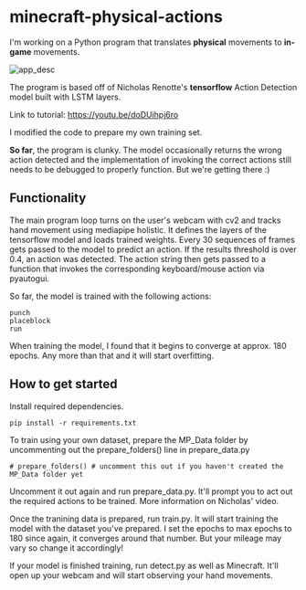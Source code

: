 # minecraft-physical-actions
I'm working on a Python program that translates **physical** movements to **in-game** movements.

![app_desc](https://user-images.githubusercontent.com/78581216/229394241-3614790b-d210-4205-a595-7359bd06b4f6.png)


The program is based off of Nicholas Renotte's **tensorflow** Action Detection model built with LSTM layers.

Link to tutorial: https://youtu.be/doDUihpj6ro

I modified the code to prepare my own training set.

**So far**, the program is clunky. The model occasionally returns the wrong action detected and the implementation of invoking the correct actions still needs to be debugged to properly function. But we're getting there :)

## Functionality
The main program loop turns on the user's webcam with cv2 and tracks hand movement using mediapipe holistic. It defines the layers of the tensorflow model and loads trained weights. Every 30 sequences of frames gets passed to the model to predict an action. If the results threshold is over 0.4, an action was detected. The action string then gets passed to a function that invokes the corresponding keyboard/mouse action via pyautogui.

So far, the model is trained with the following actions:

```
punch
placeblock
run
```

When training the model, I found that it begins to converge at approx. 180 epochs. Any more than that and it will start overfitting.

## How to get started
Install required dependencies.
```
pip install -r requirements.txt
```
To train using your own dataset, prepare the MP_Data folder by uncommenting out the prepare_folders() line in prepare_data.py

```
# prepare_folders() # uncomment this out if you haven't created the MP_Data folder yet
```
Uncomment it out again and run prepare_data.py. It'll prompt you to act out the required actions to be trained. More information on Nicholas' video.

Once the tranining data is prepared, run train.py. It will start training the model with the dataset you've prepared. I set the epochs to max epochs to 180 since again, it converges around that number. But your mileage may vary so change it accordingly!

If your model is finished training, run detect.py as well as Minecraft. It'll open up your webcam and will start observing your hand movements.
